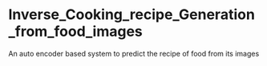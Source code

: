 # Inverse_Cooking_recipe_Generation_from_food_images
An auto encoder based system to predict the recipe of food from its images
